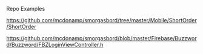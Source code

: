 
Repo Examples

https://github.com/mcdonamp/smorgasbord/tree/master/Mobile/ShortOrder/ShortOrder

https://github.com/mcdonamp/smorgasbord/blob/master/Firebase/Buzzword/Buzzword/FBZLoginViewController.h
